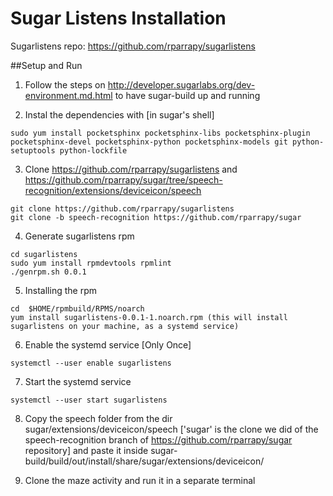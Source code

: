 Sugar Listens Installation
==========================

Sugarlistens repo: https://github.com/rparrapy/sugarlistens

##Setup and Run

1. Follow the steps on http://developer.sugarlabs.org/dev-environment.md.html to have sugar-build up and running

2. Instal the dependencies with [in sugar's shell]
  ```
  sudo yum install pocketsphinx pocketsphinx-libs pocketsphinx-plugin pocketsphinx-devel pocketsphinx-python pocketsphinx-models git python-setuptools python-lockfile
  ```

3. Clone https://github.com/rparrapy/sugarlistens and https://github.com/rparrapy/sugar/tree/speech-recognition/extensions/deviceicon/speech
  ```
  git clone https://github.com/rparrapy/sugarlistens
  git clone -b speech-recognition https://github.com/rparrapy/sugar
  ```

4. Generate sugarlistens rpm
  ```
  cd sugarlistens
  sudo yum install rpmdevtools rpmlint
  ./genrpm.sh 0.0.1
  ```
 
5. Installing the rpm
  ```
  cd  $HOME/rpmbuild/RPMS/noarch
  yum install sugarlistens-0.0.1-1.noarch.rpm (this will install sugarlistens on your machine, as a systemd service)
  ```

6. Enable the systemd service [Only Once]
  ```
  systemctl --user enable sugarlistens
  ```

7. Start the systemd service
  ```
  systemctl --user start sugarlistens 
  ```

8. Copy the speech folder from the dir sugar/extensions/deviceicon/speech ['sugar' is the clone we did of the speech-recognition branch of https://github.com/rparrapy/sugar repository] and paste it inside sugar-build/build/out/install/share/sugar/extensions/deviceicon/ 

9. Clone the maze activity and run it in a separate terminal
